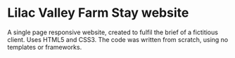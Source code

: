 # Lilac Valley Farm Stay website

A single page responsive website, created to fulfil the brief of a fictitious client. Uses HTML5 and CSS3. The code was written from scratch, using no templates or frameworks. 
